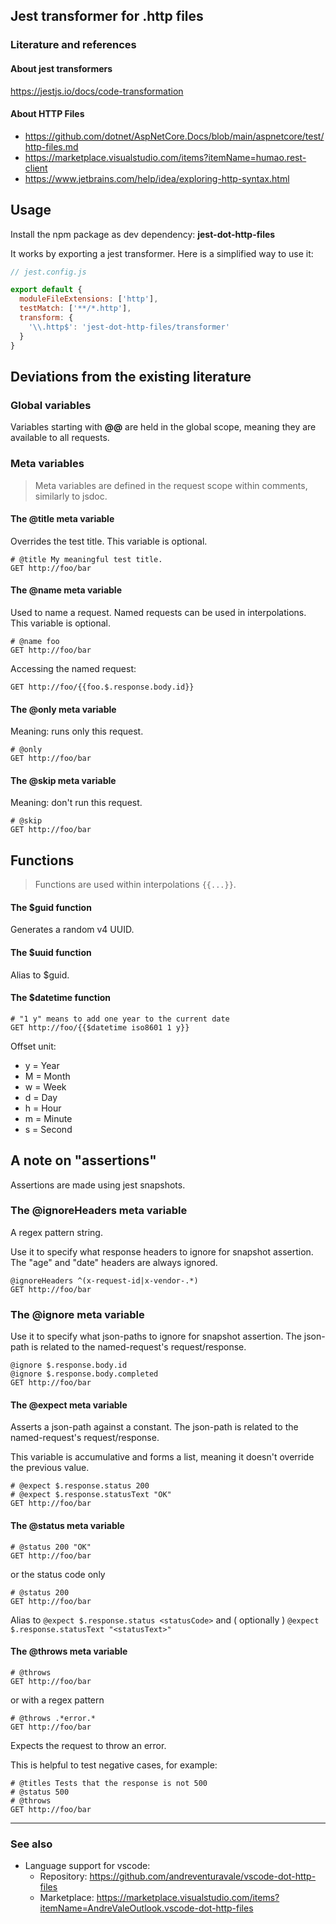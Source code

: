
## Jest transformer for .http files

### Literature and references

#### About jest transformers

https://jestjs.io/docs/code-transformation

#### About HTTP Files

- https://github.com/dotnet/AspNetCore.Docs/blob/main/aspnetcore/test/http-files.md
- https://marketplace.visualstudio.com/items?itemName=humao.rest-client
- https://www.jetbrains.com/help/idea/exploring-http-syntax.html

## Usage

Install the npm package as dev dependency: **jest-dot-http-files**

It works by exporting a jest transformer. Here is a simplified way to use it:

```javascript
// jest.config.js

export default {
  moduleFileExtensions: ['http'],
  testMatch: ['**/*.http'],
  transform: {
    '\\.http$': 'jest-dot-http-files/transformer'
  }
}

```

## Deviations from the existing literature

### Global variables

Variables starting with **@@** are held in the global scope, meaning they are available to all requests.

### Meta variables

> Meta variables are defined in the request scope within comments, similarly to jsdoc.

#### The @title meta variable

Overrides the test title. This variable is optional.

```http
# @title My meaningful test title.
GET http://foo/bar
```

#### The @name meta variable

Used to name a request. Named requests can be used in interpolations. This variable is optional.

```http
# @name foo
GET http://foo/bar
```

Accessing the named request:

```http
GET http://foo/{{foo.$.response.body.id}}
```

#### The @only meta variable

Meaning: runs only this request.

```http
# @only
GET http://foo/bar
```

#### The @skip meta variable

Meaning: don't run this request.

```http
# @skip
GET http://foo/bar
```

## Functions

> Functions are used within interpolations `{{...}}`.

#### The $guid function

Generates a random v4 UUID.

#### The $uuid function

Alias to $guid.

#### The $datetime function


```http
# "1 y" means to add one year to the current date
GET http://foo/{{$datetime iso8601 1 y}}
```
Offset unit:

- y = Year
- M = Month
- w = Week
- d = Day
- h = Hour
- m = Minute
- s = Second

## A note on "assertions"

Assertions are made using jest snapshots.

### The @ignoreHeaders meta variable

A regex pattern string.

Use it to specify what response headers to ignore for snapshot assertion. The "age" and "date" headers are always ignored.

```http
@ignoreHeaders ^(x-request-id|x-vendor-.*)
GET http://foo/bar
```

### The @ignore meta variable

Use it to specify what json-paths to ignore for snapshot assertion. The json-path is related to the named-request's request/response.

```http
@ignore $.response.body.id
@ignore $.response.body.completed
GET http://foo/bar
```

#### The @expect meta variable

Asserts a json-path against a constant. The json-path is related to the named-request's request/response.

This variable is accumulative and forms a list, meaning it doesn't override the previous value.

```http
# @expect $.response.status 200
# @expect $.response.statusText "OK"
GET http://foo/bar
```

#### The @status meta variable

```http
# @status 200 "OK"
GET http://foo/bar
```

or the status code only

```http
# @status 200
GET http://foo/bar
```

Alias to `@expect $.response.status <statusCode>` and ( optionally ) `@expect $.response.statusText "<statusText>"`

#### The @throws meta variable

```http
# @throws
GET http://foo/bar
```

or with a regex pattern

```http
# @throws .*error.*
GET http://foo/bar
```

Expects the request to throw an error.

This is helpful to test negative cases, for example:

```http
# @titles Tests that the response is not 500
# @status 500
# @throws
GET http://foo/bar
```

---

### See also

- Language support for vscode:
  - Repository: https://github.com/andreventuravale/vscode-dot-http-files
  - Marketplace: https://marketplace.visualstudio.com/items?itemName=AndreValeOutlook.vscode-dot-http-files
